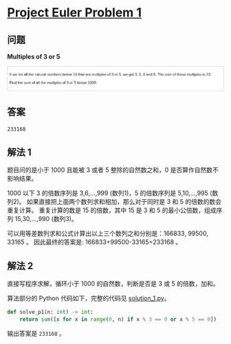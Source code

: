 # [Project Euler Problem 1](https://projecteuler.net/problem=1)

## 问题

**Multiples of 3 or 5**

![题目截图](../images/problem_1.png)

## 答案

`233168`

## 解法 1

题目问的是小于 1000 且能被 3 或者 5 整除的自然数之和，0 是否算作自然数不影响结果。

1000 以下 3 的倍数序列是 3,6,...,999 (数列1)，5 的倍数序列是 5,10,...,995 (数列2)。
如果直接把上面两个数列求和相加，那么对于同时是 3 和 5 的倍数的数会重复计算。
重复计算的数是 15 的倍数，其中 15 是 3 和 5 的最小公倍数，组成序列 15,30,...,990 (数列3)。

可以用等差数列求和公式计算出以上三个数列之和分别是：166833, 99500, 33165 。
因此最终的答案是: 166833+99500-33165=233168 。 

## 解法 2

直接写程序求解，循环小于 1000 的自然数，判断是否是 3 或 5 的倍数，加和。

算法部分的 Python 代码如下，完整的代码见 [solution_1.py](../solutions/solution_1.py)。

```python
def solve_p1(n: int) -> int:
    return sum([x for x in range(0, n) if x % 3 == 0 or x % 5 == 0])
```

输出答案是 `233168` 。

